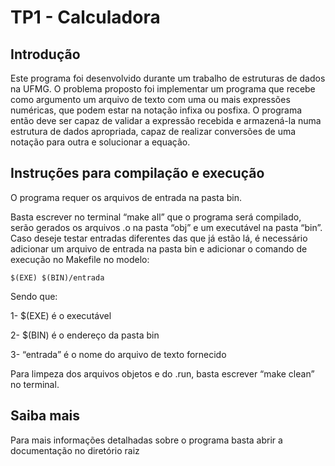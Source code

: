 # TP1 - Calculadora
## Introdução
Este programa foi desenvolvido durante um trabalho de estruturas de dados na UFMG. O problema proposto foi implementar um programa que recebe como argumento um arquivo de texto com uma ou mais expressões numéricas, que podem estar na notação infixa ou posfixa. O programa então deve ser capaz de validar a expressão recebida e armazená-la numa estrutura de dados apropriada, capaz de realizar conversões de uma notação para outra e solucionar a equação.

## Instruções para compilação e execução

O programa requer os arquivos de entrada na pasta bin.

Basta escrever no terminal “make all” que o programa será compilado, serão gerados os arquivos .o na pasta “obj” e um executável na pasta “bin”. Caso deseje testar entradas diferentes das que já estão lá, é necessário adicionar um arquivo de entrada na pasta bin e adicionar o comando de execução no Makefile no modelo:

    $(EXE) $(BIN)/entrada

Sendo que:

1- $(EXE) é o executável

2- $(BIN) é o endereço da pasta bin

3- “entrada” é o nome do arquivo de texto fornecido

Para limpeza dos arquivos objetos e do .run, basta escrever “make clean” no terminal.

## Saiba mais

Para mais informações detalhadas sobre o programa basta abrir a documentação no diretório raiz
